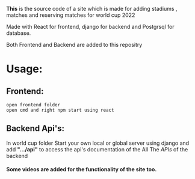 <b>This</b> is the source code of a site which is made for adding stadiums , matches and reserving matches for world cup 2022 

Made with React for frontend, django for backend and Postgrsql for database.

Both Frontend and Backend are added to this repositry 

# Usage:

<h2><b>Frontend:</b></h2>

    open frontend folder 
    open cmd and right npm start using react
    
<h2><b>Backend Api's:</b></h2>

In world cup folder Start your own local or global server using django and add <b>".../api"</b> to access the api's documentation of the All The *APIs* of the backend 


<h4>Some videos are added for the functionality of the site too.</h4>
        

    
